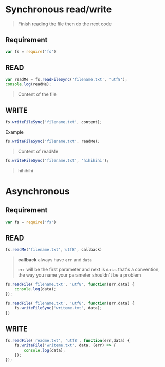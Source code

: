 

# Synchronous read/write

> Finish reading the file then do the next code

## Requirement

```javascript
var fs = require('fs')
```

## READ

```javascript
var readMe = fs.readFileSync('filename.txt', 'utf8');
console.log(readMe);
```

> Content of the file

## WRITE

```javascript
fs.writeFileSync('filename.txt', content);
```

Example

```javascript
fs.writeFileSync('filename.txt', readMe);
```

> Content of readMe

```javascript
fs.writeFileSync('filename.txt', 'hihihihi');
```

> hihihihi



# Asynchronous

## Requirement

```javascript
var fs = require('fs')
```

## READ

```javascript
fs.readMe('filename.txt','utf8', callback)
```

> **callback** always have `err` and `data`
>
> `err` will be the first parameter and next is `data`. that's a convention, the way you name your parameter shouldn't be a problem

```javascript
fs.readFile('filename.txt', 'utf8', function(err,data) {
   	console.log(data);
});
```

```javascript
fs.readFile('filename.txt', 'utf8', function(err,data) {
    fs.writeFileSync('writeme.txt', data);
})
```

## WRITE

```javascript
fs.readFile('readme.txt', 'utf8', function(err,data) {
    fs.writeFile('writeme.txt', data, (err) => {
        console.log(data);
    });
});
```

